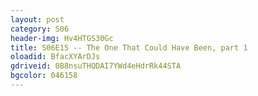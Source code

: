 ```yaml
---
layout: post 
category: S06 
header-img: Hv4HTGS30Gc 
title: S06E15 -- The One That Could Have Been, part 1 
oloadid: BfacXYArDJs 
gdriveid: 0B8nsuTHQDAI7YWd4eHdrRk44STA 
bgcolor: 046158
--- 
```

<!--more--> 

